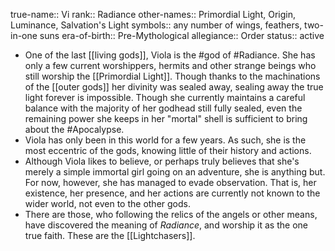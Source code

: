 true-name:: Vi
rank:: Radiance
other-names:: Primordial Light, Origin, Luminance, Salvation's Light
symbols:: any number of wings, feathers, two-in-one suns
era-of-birth:: Pre-Mythological
allegiance:: Order
status:: active

- One of the last [[living gods]], Viola is the #god of #Radiance. She has only a few current worshippers, hermits and other strange beings who still worship the [[Primordial Light]]. Though thanks to the machinations of the [[outer gods]] her divinity was sealed away, sealing away the true light forever is impossible. Though she currently maintains a careful balance with the majority of her godhead still fully sealed, even the remaining power she keeps in her "mortal" shell is sufficient to bring about the #Apocalypse.
- Viola has only been in this world for a few years. As such, she is the most eccentric of the gods, knowing little of their history and actions.
- Although Viola likes to believe, or perhaps truly believes that she's merely a simple immortal girl going on an adventure, she is anything but. For now, however, she has managed to evade observation. That is, her existence, her presence, and her actions are currently not known to the wider world, not even to the other gods.
- There are those, who following the relics of the angels or other means, have discovered the meaning of *Radiance*, and worship it as the one true faith. These are the [[Lightchasers]].